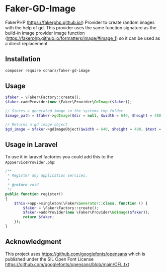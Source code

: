 # Faker-GD-Image

FakerPHP (https://fakerphp.github.io/) Provider to create random images with the help of gd. This provider uses the same function signature as the build-in image provider image function (https://fakerphp.github.io/formatters/image/#image_1) so it can be used as a direct replacement

## Installation

```sh
composer require ccharz/faker-gd-image
```

## Usage
```php
$faker = \Faker\Factory::create();
$faker->addProvider(new \Faker\Provider\GdImage($faker));

// Stores a generated image in the systems tmp folder
$image_path = $faker->gdImage($dir = null, $width = 640, $height = 480);

// Returns a gd image object
$gd_image = $faker->gdImageObject($width = 640, $height = 480, $text = 'Test', $background_color = '6A6A6A');
```

## Usage in Laravel

To use it in laravel factories you could add this to the `AppServiceProvider.php`:

```php
/**
 * Register any application services.
 *
 * @return void
 */
public function register()
{
    $this->app->singleton(\Faker\Generator::class, function () {
        $faker = \Faker\Factory::create();
        $faker->addProvider(new \Faker\Provider\GdImage($faker));
        return $faker;
    });
}
```

## Acknowledgment

This project uses https://github.com/googlefonts/opensans which is published under the SIL Open Font License https://github.com/googlefonts/opensans/blob/main/OFL.txt 